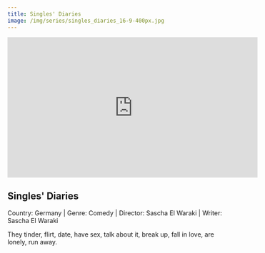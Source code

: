 ```yaml
---
title: Singles' Diaries
image: /img/series/singles_diaries_16-9-400px.jpg
---
```

<iframe width="560" height="315" src="https://www.youtube-nocookie.com/embed/7DSvjV1EvbE" frameborder="0" allow="accelerometer; autoplay; encrypted-media; gyroscope; picture-in-picture" allowfullscreen></iframe>

## Singles' Diaries
Country: Germany | Genre: Comedy | Director: Sascha El Waraki | Writer: Sascha El Waraki

They tinder, flirt, date, have sex, talk about it, break up, fall in love, are lonely, run away.
